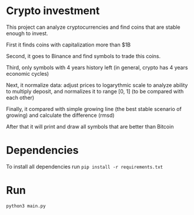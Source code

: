 # Crypto investment
This project can analyze cryptocurrencies and find coins that are stable enough to invest.

First it finds coins with capitalization more than $1B

Second, it goes to Binance and find symbols to trade this coins.

Third, only symbols with 4 years history left (in general, crypto has 4 years economic cycles)

Next, it normalize data: adjust prices to logarythmic scale to analyze ability to multiply deposit, and normalizes it to range [0, 1] (to be compared with each other)

Finally, it compared with simple growing line (the best stable scenario of growing) and calculate the difference (rmsd)

After that it will print and draw all symbols that are better than Bitcoin

# Dependencies
To install all dependencies run 
`pip install -r requirements.txt`

# Run
`python3 main.py`
